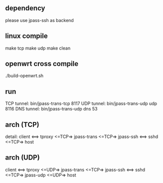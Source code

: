 ## dependency
please use jpass-ssh as backend

## linux compile
make tcp
make udp
make clean

## openwrt cross compile
./build-openwrt.sh 

## run
TCP tunnel: bin/jpass-trans-tcp 8117
UDP tunnel: bin/jpass-trans-udp udp 8116
DNS tunnel: bin/jpass-trans-udp dns 53

## arch (TCP)
detail: client <==> tproxy <=TCP=> jpass-trans <=TCP=> jpass-ssh <==> sshd <=TCP=> host

## arch (UDP)
client <==> tproxy <=UDP=> jpass-trans <=TCP=> jpass-ssh <==> sshd <=TCP=> jpass-udp <=UDP=> host
